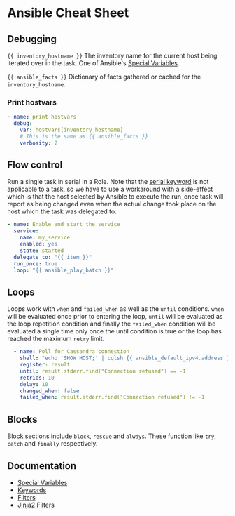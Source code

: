 # Ansible Cheat Sheet
## Debugging
`{{ inventory_hostname }}` The inventory name for the current host being iterated over in the task. One of Ansible's [Special Variables][ansible_special_variables].

`{{ ansible_facts }}` Dictionary of facts gathered or cached for the `inventory_hostname`.  

### Print hostvars 
```yaml
- name: print hostvars
  debug: 
    var: hostvars[inventory_hostname]
    # This is the same as {{ ansible_facts }}
    verbosity: 2
```

## Flow control
Run a single task in serial in a Role. Note that the [serial keyword][ansible_keywords] is not applicable to a task, so we have to use a workaround with a side-effect which is that the host selected by Ansible to execute the run_once task will report as being changed even when the actual change took place on the host which the task was delegated to. 

```yaml
- name: Enable and start the service
  service:
    name: my_service
    enabled: yes
    state: started
  delegate_to: "{{ item }}"  
  run_once: true
  loop: "{{ ansible_play_batch }}"
```


## Loops
Loops work with `when` and `failed_when` as well as the `until` conditions. `when` will be evaluated once prior to entering the loop, `until` will be evaluated as the loop repetition condition and finally the `failed_when` condition will be evaluated a single time only once the until condition is true or the loop has reached the maximum `retry` limit.

```yaml
  - name: Poll for Cassandra connection
    shell: "echo 'SHOW HOST;' | cqlsh {{ ansible_default_ipv4.address }} -u 'cassandra' --ssl"
    register: result
    until: result.stderr.find("Connection refused") == -1
    retries: 10
    delay: 10 
    changed_when: false
    failed_when: result.stderr.find("Connection refused") != -1
```

## Blocks

Block sections include `block`, `rescue` and `always`. These function like `try`, `catch` and `finally` respectively.

## Documentation

* [Special Variables][ansible_special_variables]
* [Keywords][ansible_keywords]
* [Filters][ansible_filters]
* [Jinja2 Filters][jinja2_filters]

[ansible_keywords]: https://docs.ansible.com/ansible/latest/reference_appendices/playbooks_keywords.html
[ansible_special_variables]: https://docs.ansible.com/ansible/latest/reference_appendices/special_variables.html
[ansible_filters]: https://docs.ansible.com/ansible/latest/user_guide/playbooks_filters.html
[jinja2_filters]: https://jinja.palletsprojects.com/en/2.10.x/templates/#builtin-filters
